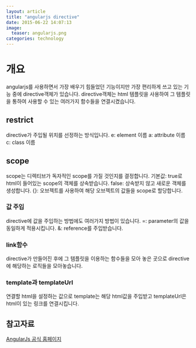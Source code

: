 ```yaml
---
layout: article
title: "angularjs directive"
date: 2015-06-22 14:07:13
image:
  teaser: angularjs.png
categories: technology
---
```


# 개요
angularjs를 사용하면서 가장 배우기 힘들었던 기능이지만 가장 편리하게 쓰고 있는 기능 중에 directive객체가 있습니다.
directive객체는 html 템플릿을 사용하여 그 템플릿을 통하여 사용할 수 있는 여러가지 함수들을 연결시켰습니다.

## restrict
directive가 주입될 위치를 선정하는 방식입니다.
e: element 이름
a: attribute 이름
c: class 이름

## scope
scope는 디렉티브가 독자적인 scope를 가질 것인지를 결정합니다.
기본값: true로 html이 들어있는 scope의 객체를 상속받습니다.
false: 상속받지 않고 새로운 객체를 생성합니다.
{}: 오브젝트를 사용하여 해당 오브젝트의 값들을 scope로 할당합니다.

### 값 주입
directive에 값을 주입하는 방법에도 여러가지 방법이 있습니다.
=: parameter의 값을 동일하게 적용시킵니다.
&: reference를 주입받습니다.

### link함수
directive가 만들어진 후에 그 템플릿을 이용하는 함수들을 모아 놓은 곳으로 directive에 해당하는 로직들을 모아놓습니다.

### template과 templateUrl
연결할 html을 설정하는 값으로
template는 해당 html값을 주입받고
templateUrl은 html이 있는 링크를 연결시킵니다.

## 참고자료
[AngularJs 공식 홈페이지](https://angularjs.org/)
